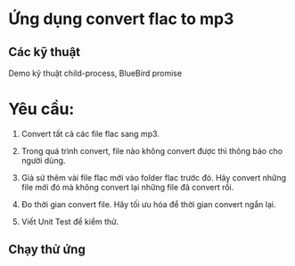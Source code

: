 # Ứng dụng convert flac to mp3

## Các kỹ thuật  
Demo kỹ thuật child-process, BlueBird promise

# Yêu cầu: 
1. Convert tất cả các file flac sang mp3.

2. Trong quá trình convert, file nào không convert được thì thông báo cho người dùng.

3. Giả sử thêm vài file flac mới vào folder flac trước đó. Hãy convert những file mới đó 
mà không convert lại những file đã convert rồi.

4. Đo thời gian convert file. Hãy tối ưu hóa để thời gian convert ngắn lại.

5. Viết Unit Test để kiểm thử. 

## Chạy thử ứng 